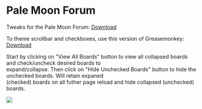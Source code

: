 # Pale Moon Forum
Tweaks for the Pale Moon Forum: <a href="https://raw.githubusercontent.com/srazzano/Pale_Moon_Forum/master/Pale_Moon_Forum.user.js">Download</a>

To theme scrollbar and checkboxes, use this version of Greasemonkey: <a href="https://raw.githubusercontent.com/srazzano/Greasemonkey/master/greasemonkey-PM1.0.2.xpi">Download</a>

Start by clicking on "View All Boards" button to view all collapsed boards and check/uncheck desired boards to<br> expand/collapse. Then click on "Hide Unchecked Boards" button to hide the unchecked boards. Will retain expaned<br>(checked) boards on all futher page reload and hide collapsed (unchecked) boards.

<img src="https://github.com/srazzano/Images/blob/master/forum2.png"/>
